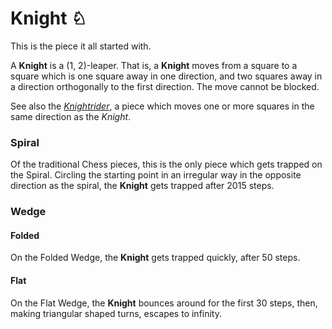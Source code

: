 # Knight &#x2658; 

This is the piece it all started with.

A **Knight** is a (1, 2)-leaper. That is, a **Knight** moves from a square
to a square which is one square away in one direction, and two squares away
in a direction orthogonally to the first direction. The move cannot
be blocked.

See also the [*Knightrider*](knightrider.html), a piece which moves
one or more squares in the same direction as the *Knight*.

### Spiral

Of the traditional Chess pieces, this is the only piece which gets
trapped on the Spiral. Circling the starting point in an irregular way in the
opposite direction as the spiral, the **Knight** gets trapped after 2015 steps.

### Wedge

#### Folded

On the Folded Wedge, the **Knight** gets trapped quickly, after 50 steps. 

#### Flat

On the Flat Wedge, the **Knight** bounces around for the first 30 steps,
then, making triangular shaped turns, escapes to infinity.
